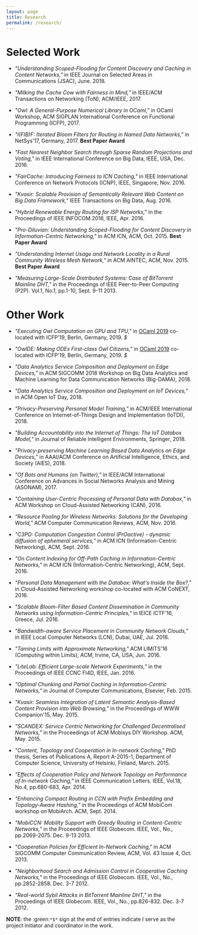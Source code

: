 ```yaml
---
layout: page
title: Research
permalink: /research/
---
```


Selected Work
================

- _"Understanding Scoped-Flooding for Content Discovery and Caching in Content Networks,"_ in IEEE Journal on Selected Areas in Communications (JSAC), June. 2018.

- _"Milking the Cache Cow with Fairness in Mind,"_ in IEEE/ACM Transactions on Networking (ToN), ACM/IEEE, 2017.

- _"Owl: A General-Purpose Numerical Library in OCaml,"_ in OCaml Workshop, ACM SIGPLAN International Conference on Functional Programming (ICFP), 2017.

- _"I(FIB)F: Iterated Bloom Filters for Routing in Named Data Networks,"_ in NetSys'17, Germany, 2017. **Best Paper Award**

- _"Fast Nearest Neighbor Search through Sparse Random Projections and Voting,"_ in IEEE International Conference on Big Data, IEEE, USA, Dec. 2016.

- _"FairCache: Introducing Fairness to ICN Caching,"_ in IEEE International Conference on Network Protocols (ICNP), IEEE, Singapore, Nov. 2016.

- _"Kvasir: Scalable Provision of Semantically Relevant Web Content on Big Data Framework,"_ IEEE Transactions on Big Data, Aug. 2016.

- _"Hybrid Renewable Energy Routing for ISP Networks,"_ in the Proceedings of IEEE INFOCOM 2016, IEEE, Apr. 2016.

- _"Pro-Diluvian: Understanding Scoped-Flooding for Content Discovery in Information-Centric Networking,"_ in ACM ICN, ACM, Oct. 2015. **Best Paper Award**

- _"Understanding Internet Usage and Network Locality in a Rural Community Wireless Mesh Network,"_ in ACM AINTEC, ACM, Nov. 2015. **Best Paper Award**

- _"Measuring Large-Scale Distributed Systems: Case of BitTorrent Mainline DHT,"_ in the Proceedings of IEEE Peer-to-Peer Computing (P2P). Vol.1, No.1, pp.1-10, Sept. 9-11 2013.



Other Work
================

- _"Executing Owl Computation on GPU and TPU,"_ in [OCaml 2019](https://icfp19.sigplan.org/home/ocaml-2019) co-located with ICFP'19, Berlin, Germany, 2019. *$*

- _"OwlDE: Making ODEs First-class Owl Citizens,"_ in [OCaml 2019](https://icfp19.sigplan.org/home/ocaml-2019) co-located with ICFP'19, Berlin, Germany, 2019. *$*

- _"Data Analytics Service Composition and Deployment on Edge Devices,"_ in ACM SIGCOMM 2018 Workshop on Big Data Analytics and Machine Learning for Data Communication Networks (Big-DAMA), 2018.

- _"Data Analytics Service Composition and Deployment on IoT Devices,"_ in ACM Open IoT Day, 2018.

- _"Privacy-Preserving Personal Model Training,"_ in  ACM/IEEE International Conference on Internet-of-Things Design and Implementation (IoTDI), 2018.

- _"Building Accountability into the Internet of Things: The IoT Databox Model,"_ in Journal of Reliable Intelligent Environments, Springer, 2018.

- _"Privacy-preserving Machine Learning Based Data Analytics on Edge Devices,"_ in AAAI/ACM Conference on Artificial Intelligence, Ethics, and Society (AIES), 2018.

- _"Of Bots and Humans (on Twitter),"_ in IEEE/ACM International Conference on Advances in Social Networks Analysis and Mining (ASONAM), 2017.

- _"Containing User-Centric Processing of Personal Data with Databox,"_ in ACM Workshop on Cloud-Assisted Networking (CAN), 2016.

- _"Resource Pooling for Wireless Networks: Solutions for the Developing World,"_ ACM Computer Communication Reviews, ACM, Nov. 2016.

- _"C3PO: Computation Congestion Control (PrOactive) - dynamic diffusion of ephemeral services,"_ in ACM ICN (Information-Centric Networking), ACM, Sept. 2016.

- _"On Content Indexing for Off-Path Caching in Information-Centric Networks,"_ in ACM ICN (Information-Centric Networking), ACM, Sept. 2016.

- _"Personal Data Management with the Databox: What's Inside the Box?,"_ in Cloud-Assisted Networking workshop co-located with ACM CoNEXT, 2016.

- _"Scalable Bloom-Filter Based Content Dissemination in Community Networks using Information-Centric Principles,"_ in IEICE ICTF'16, Greece, Jul. 2016.

- _"Bandwidth-aware Service Placement in Community Network Clouds,"_ in IEEE Local Computer Networks (LCN), Dubai, UAE, Jul. 2016.

- _"Taming Limits with Approximate Networking,"_ ACM LIMITS'16 (Computing within Limits), ACM, Irvine, CA, USA, Jun. 2016.

- _"LiteLab: Efficient Large-scale Network Experiments,"_ in the Proceedings of IEEE CCNC FI4D, IEEE, Jan. 2016.

- _"Optimal Chunking and Partial Caching in Information-Centric Networks,"_ in Journal of Computer Communications, Elsevier, Feb. 2015.

- _"Kvasir: Seamless Integration of Latent Semantic Analysis-Based Content Provision into Web Browsing,"_ in the Proceedings of WWW Companion'15, May. 2015.

- _"SCANDEX: Service Centric Networking for Challenged Decentralised Networks,"_ in the Proceedings of ACM Mobisys DIY Workshop. ACM, May. 2015.

- _"Content, Topology and Cooperation in In-network Caching,"_ PhD thesis, Series of Publications A, Report A-2015-1, Department of Computer Science, University of Helsinki, Finland, March. 2015.

- _"Effects of Cooperation Policy and Network Topology on Performance of In-network Caching,"_ in IEEE Communication Letters. IEEE, Vol.18, No.4, pp.680-683, Apr. 2014.

- _"Enhancing Compact Routing in CCN with Prefix Embedding and Topology-Aware Hashing,"_ in the Proceedings of ACM MobiCom workshop on MobiArch. ACM, Sept. 2014.

- _"MobiCCN: Mobility Support with Greedy Routing in Content-Centric Networks,"_ in the Proceedings of IEEE Globecom. IEEE, Vol., No., pp.2069-2075. Dec. 9-13 2013.

- _"Cooperation Policies for Efficient In-Network Caching,"_ in ACM SIGCOMM Computer Communication Review, ACM, Vol. 43 Issue 4, Oct. 2013.

- _"Neighborhood Search and Admission Control in Cooperative Caching Networks,"_ in the Proceedings of IEEE Globecom. IEEE, Vol., No., pp.2852-2858. Dec. 3-7 2012.

- _"Real-world Sybil Attacks in BitTorrent Mainline DHT,"_ in the Proceedings of IEEE Globecom. IEEE, Vol., No., pp.826-832. Dec. 3-7 2012.



**NOTE**: the :green:`*$*` sign at the end of entries indicate I serve as the project initiator and coordinator in the work.
